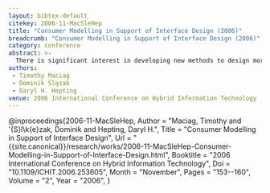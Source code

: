 ```yaml
---
layout: bibtex-default
citekey: 2006-11-MacSleHep
title: "Consumer Modelling in Support of Interface Design (2006)"
breadcrumb: "Consumer Modelling in Support of Interface Design (2006)"
category: conference
abstract: >-
  There is significant interest in developing new methods to design more effective user interfaces for decision support tools in online shopping environments. Many online companies have already begun to provide their consumers with enhanced user interface options, such as the ability to customize and/or personalize their user interface. However, for these enhanced options to produce meaningful, useful results, consumers are often required to input substantial amounts of information, placing a strain on the consumers' cognitive decision-making abilities and disrupting their focus on their immediate decision task(s). In this paper, the authors describe a personalization technique to reduce the amount of consumer information required to develop and deploy systems providing these enhanced options. Over the course of the three experiments, the authors built upon each experiment utilizing a combination of traditional statistical methods and rough set theory. This paper will describe the refined technique and the procedures, algorithms, observations, and analysis of the experiments conducted. As well, a discussion detailing future work will be provided.
authors:
 - Timothy Maciag
 - Dominik Ślęzak
 - Daryl H. Hepting
venue: 2006 International Conference on Hybrid Information Technology
---
```

@inproceedings{2006-11-MacSleHep,
	Author =  "Maciag, Timothy and \'{S}l\k{e}zak, Dominik and Hepting, Daryl H.",
	Title =  "Consumer Modelling in Support of Interface Design",
	Url = \"{{site.canonical}}/research/works/2006-11-MacSleHep-Consumer-Modelling-in-Support-of-Interface-Design.html\",
	Booktitle =  "2006 International Conference on Hybrid Information Technology",
	Doi =  "10.1109/ICHIT.2006.253605",
	Month =  "November",
	Pages =  "153--160",
	Volume =  "2",
	Year =  "2006",
}
